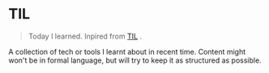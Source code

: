 # TIL

> Today I learned. Inpired from [TIL](https://github.com/jbranchaud/til) .


A collection of tech or tools I learnt about in recent time. Content might won't be in formal language, but will try to keep it as structured as possible.
